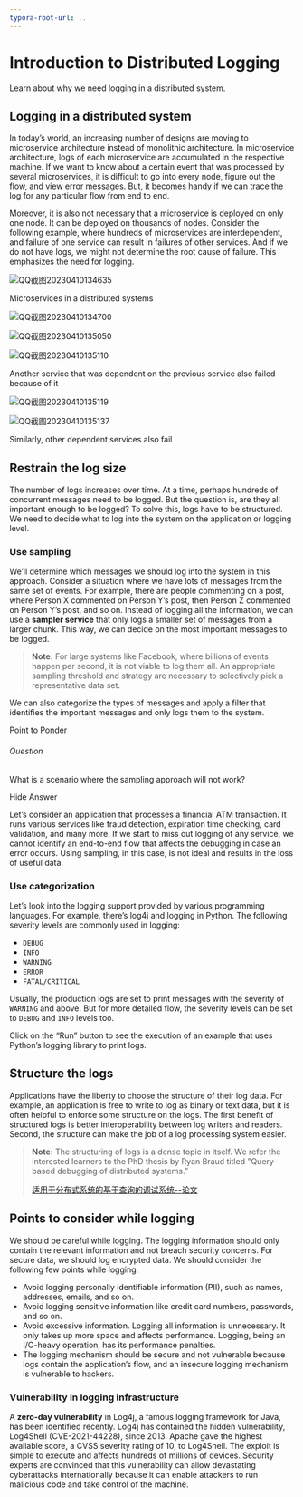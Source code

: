 ```yaml
---
typora-root-url: ..
---
```


# Introduction to Distributed Logging

Learn about why we need logging in a distributed system.

## Logging in a distributed system

In today’s world, an increasing number of designs are moving to microservice architecture instead of monolithic architecture. In microservice architecture, logs of each microservice are accumulated in the respective machine. If we want to know about a certain event that was processed by several microservices, it is difficult to go into every node, figure out the flow, and view error messages. But, it becomes handy if we can trace the log for any particular flow from end to end.

Moreover, it is also not necessary that a microservice is deployed on only one node. It can be deployed on thousands of nodes. Consider the following example, where hundreds of microservices are interdependent, and failure of one service can result in failures of other services. And if we do not have logs, we might not determine the root cause of failure. This emphasizes the need for logging.

![QQ截图20230410134635](/img/22-Distributed%20Logging/QQ%E6%88%AA%E5%9B%BE20230410134635.png)

Microservices in a distributed systems

![QQ截图20230410134700](/img/22-Distributed%20Logging/QQ%E6%88%AA%E5%9B%BE20230410134700.png)

![QQ截图20230410135050](/img/22-Distributed%20Logging/QQ%E6%88%AA%E5%9B%BE20230410135050.png)

![QQ截图20230410135110](/img/22-Distributed%20Logging/QQ%E6%88%AA%E5%9B%BE20230410135110.png)

Another service that was dependent on the previous service also failed because of it

![QQ截图20230410135119](/img/22-Distributed%20Logging/QQ%E6%88%AA%E5%9B%BE20230410135119.png)

![QQ截图20230410135137](/img/22-Distributed%20Logging/QQ%E6%88%AA%E5%9B%BE20230410135137.png)

Similarly, other dependent services also fail

## Restrain the log size

The number of logs increases over time. At a time, perhaps hundreds of concurrent messages need to be logged. But the question is, are they all important enough to be logged? To solve this, logs have to be structured. We need to decide what to log into the system on the application or logging level.

### Use sampling

We’ll determine which messages we should log into the system in this approach. Consider a situation where we have lots of messages from the same set of events. For example, there are people commenting on a post, where Person X commented on Person Y’s post, then Person Z commented on Person Y’s post, and so on. Instead of logging all the information, we can use a **sampler service** that only logs a smaller set of messages from a larger chunk. This way, we can decide on the most important messages to be logged.

> **Note:** For large systems like Facebook, where billions of events happen per second, it is not viable to log them all. An appropriate sampling threshold and strategy are necessary to selectively pick a representative data set.

We can also categorize the types of messages and apply a filter that identifies the important messages and only logs them to the system.

Point to Ponder

###### Question

What is a scenario where the sampling approach will not work?

Hide Answer

Let’s consider an application that processes a financial ATM transaction. It runs various services like fraud detection, expiration time checking, card validation, and many more. If we start to miss out logging of any service, we cannot identify an end-to-end flow that affects the debugging in case an error occurs. Using sampling, in this case, is not ideal and results in the loss of useful data.

### Use categorization

Let’s look into the logging support provided by various programming languages. For example, there’s log4j and logging in Python. The following severity levels are commonly used in logging:

- `DEBUG`
- `INFO`
- `WARNING`
- `ERROR`
- `FATAL/CRITICAL`

Usually, the production logs are set to print messages with the severity of `WARNING` and above. But for more detailed flow, the severity levels can be set to `DEBUG` and `INFO` levels too.

Click on the “Run” button to see the execution of an example that uses Python’s logging library to print logs.

## Structure the logs

Applications have the liberty to choose the structure of their log data. For example, an application is free to write to log as binary or text data, but it is often helpful to enforce some structure on the logs. The first benefit of structured logs is better interoperability between log writers and readers. Second, the structure can make the job of a log processing system easier.

> **Note:** The structuring of logs is a dense topic in itself. We refer the interested learners to the PhD thesis by Ryan Braud titled "Query-based debugging of distributed systems.”
>
> [适用于分布式系统的基于查询的调试系统--论文](https://escholarship.org/uc/item/2p06d5sv)

## Points to consider while logging

We should be careful while logging. The logging information should only contain the relevant information and not breach security concerns. For secure data, we should log encrypted data. We should consider the following few points while logging:

- Avoid logging personally identifiable information (PII), such as names, addresses, emails, and so on.
- Avoid logging sensitive information like credit card numbers, passwords, and so on.
- Avoid excessive information. Logging all information is unnecessary. It only takes up more space and affects performance. Logging, being an I/O-heavy operation, has its performance penalties.
- The logging mechanism should be secure and not vulnerable because logs contain the application’s flow, and an insecure logging mechanism is vulnerable to hackers.

### Vulnerability in logging infrastructure

A **zero-day vulnerability** in Log4j, a famous logging framework for Java, has been identified recently. Log4j has contained the hidden vulnerability, Log4Shell (CVE-2021-44228), since 2013. Apache gave the highest available score, a CVSS severity rating of 10, to Log4Shell. The exploit is simple to execute and affects hundreds of millions of devices. Security experts are convinced that this vulnerability can allow devastating cyberattacks internationally because it can enable attackers to run malicious code and take control of the machine.